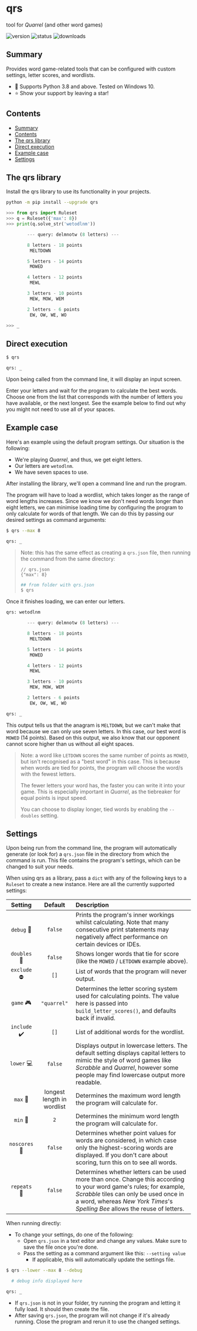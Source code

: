 <!-- omit from toc -->
# qrs

tool for *Quarrel* (and other word games)

![version](https://img.shields.io/pypi/v/qrs)
![status](https://img.shields.io/github/actions/workflow/status/silvncr/qrs/python-publish.yml)
![downloads](https://img.shields.io/pypi/dm/qrs)

## Summary

Provides word game-related tools that can be configured with custom settings, letter scores, and wordlists.

- :snake: Supports Python 3.8 and above. Tested on Windows 10.
- :star: Show your support by leaving a star!

## Contents

- [Summary](#summary)
- [Contents](#contents)
- [The qrs library](#the-qrs-library)
- [Direct execution](#direct-execution)
- [Example case](#example-case)
- [Settings](#settings)

## The qrs library

Install the qrs library to use its functionality in your projects.

```sh
python -m pip install --upgrade qrs
```

```py
>>> from qrs import Ruleset
>>> q = Ruleset({'max': 8})
>>> print(q.solve_str('wetodlnm'))

        --- query: delmnotw (8 letters) ---

        8 letters - 18 points
         MELTDOWN

        5 letters - 14 points
         MOWED

        4 letters - 12 points
         MEWL

        3 letters - 10 points
         MEW, MOW, WEM

        2 letters - 6 points
         EW, OW, WE, WO

>>> _
```

## Direct execution

```sh
$ qrs

qrs: _
```

Upon being called from the command line, it will display an input screen.

Enter your letters and wait for the program to calculate the best words. Choose one from the list that corresponds with the number of letters you have available, or the next longest. See the example below to find out why you might not need to use all of your spaces.

## Example case

Here's an example using the default program settings. Our situation is the following:

- We're playing *Quarrel*, and thus, we get eight letters.
- Our letters are `wetodlnm`.
- We have seven spaces to use.

After installing the library, we'll open a command line and run the program.

The program will have to load a wordlist, which takes longer as the range of word lengths increases. Since we know we don't need words longer than eight letters, we can minimise loading time by configuring the program to only calculate for words of that length. We can do this by passing our desired settings as command arguments:

```sh
$ qrs --max 8

qrs: _
```

> Note: this has the same effect as creating a `qrs.json` file, then running the command from the same directory:
>
> ```jsonc
> // qrs.json
> {"max": 8}
> ```
>
> ```sh
> ## from folder with qrs.json
> $ qrs
> ```

Once it finishes loading, we can enter our letters.

```py
qrs: wetodlnm

        --- query: delmnotw (8 letters) ---

        8 letters - 18 points
         MELTDOWN

        5 letters - 14 points
         MOWED

        4 letters - 12 points
         MEWL

        3 letters - 10 points
         MEW, MOW, WEM

        2 letters - 6 points
         EW, OW, WE, WO

qrs: _
```

This output tells us that the anagram is `MELTDOWN`, but we can't make that word because we can only use seven letters. In this case, our best word is `MOWED` (14 points). Based on this output, we also know that our opponent cannot score higher than us without all eight spaces.

> Note: a word like `LETDOWN` scores the same number of points as `MOWED`, but isn't recognised as a "best word" in this case. This is because when words are tied for points, the program will choose the word/s with the fewest letters.
>
> The fewer letters your word has, the faster you can write it into your game. This is especially important in *Quarrel*, as the tiebreaker for equal points is input speed.
>
> You can choose to display longer, tied words by enabling the `--doubles` setting.

## Settings

Upon being run from the command line, the program will automatically generate (or look for) a `qrs.json` file in the directory from which the command is run. This file contains the program's settings, which can be changed to suit your needs.

When using qrs as a library, pass a `dict` with any of the following keys to a `Ruleset` to create a new instance. Here are all the currently supported settings:

| Setting | Default | Description |
| :-: | :-: | :-- |
| `debug` 🐛 | `false` | Prints the program's inner workings whilst calculating. Note that many consecutive print statements may negatively affect performance on certain devices or IDEs. |
| `doubles` 🔀 | `false` | Shows longer words that tie for score (like the `MOWED` / `LETDOWN` example above). |
| `exclude` ⛔ | `[]` | List of words that the program will never output. |
| `game` 🎮 | `"quarrel"` | Determines the letter scoring system used for calculating points. The value here is passed into `build_letter_scores()`, and defaults back if invalid. |
| `include` ✔️ | `[]` | List of additional words for the wordlist. |
| `lower` 💻 | `false` | Displays output in lowercase letters. The default setting displays capital letters to mimic the style of word games like *Scrabble* and *Quarrel*, however some people may find lowercase output more readable. |
| `max` 🔼 | longest length in wordlist | Determines the maximum word length the program will calculate for. |
| `min` 🔽 | `2` | Determines the minimum word length the program will calculate for. |
| `noscores` 💯 | `false` | Determines whether point values for words are considered, in which case only the highest-scoring words are displayed. If you don't care about scoring, turn this on to see all words. |
| `repeats` 🔁 | `false` | Determines whether letters can be used more than once. Change this according to your word game's rules; for example, *Scrabble* tiles can only be used once in a word, whereas *New York Times*'s *Spelling Bee* allows the reuse of letters. |

When running directly:

- To change your settings, do one of the following:
  - Open `qrs.json` in a text editor and change any values. Make sure to save the file once you're done.
  - Pass the setting as a command argument like this: `--setting value`
    - If applicable, this will automatically update the settings file.

```sh
$ qrs --lower --max 8 --debug

  # debug info displayed here

qrs: _
```

- If `qrs.json` is not in your folder, try running the program and letting it fully load. It should then create the file.
- After saving `qrs.json`, the program will not change if it's already running. Close the program and rerun it to use the changed settings.
